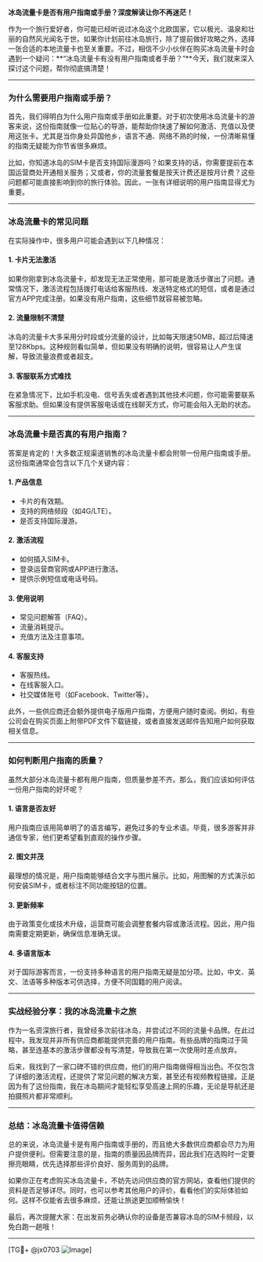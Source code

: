 **冰岛流量卡是否有用户指南或手册？深度解读让你不再迷茫！**

作为一个旅行爱好者，你可能已经听说过冰岛这个北欧国家，它以极光、温泉和壮丽的自然风光闻名于世。如果你计划前往冰岛旅行，除了提前做好攻略之外，选择一张合适的本地流量卡也至关重要。不过，相信不少小伙伴在购买冰岛流量卡时会遇到一个疑问：**“冰岛流量卡有没有用户指南或者手册？”**今天，我们就来深入探讨这个问题，帮你彻底搞清楚！

---

### **为什么需要用户指南或手册？**

首先，我们得明白为什么用户指南或手册如此重要。对于初次使用冰岛流量卡的游客来说，这份指南就像一位贴心的导游，能帮助你快速了解如何激活、充值以及使用这张卡。尤其是当你身处异国他乡，语言不通、网络不熟的时候，一份清晰易懂的指南无疑能为你节省很多麻烦。

比如，你知道冰岛的SIM卡是否支持国际漫游吗？如果支持的话，你需要提前在本国运营商处开通相关服务；又或者，你的流量套餐是按天计费还是按月计费？这些问题都可能直接影响到你的旅行体验。因此，一张有详细说明的用户指南显得尤为重要。

---

### **冰岛流量卡的常见问题**

在实际操作中，很多用户可能会遇到以下几种情况：

#### 1. **卡片无法激活**
   如果你刚拿到冰岛流量卡，却发现无法正常使用，那可能是激活步骤出了问题。通常情况下，激活流程包括拨打电话给客服热线、发送特定格式的短信，或者是通过官方APP完成注册。如果没有用户指南，这些细节就容易被忽略。

#### 2. **流量限制不清楚**
   冰岛的流量卡大多采用分时段或分流量的设计，比如每天限速50MB，超过后降速至128Kbps。这种规则看似简单，但如果没有明确的说明，很容易让人产生误解，导致流量浪费或者超支。

#### 3. **客服联系方式难找**
   在紧急情况下，比如手机没电、信号丢失或者遇到其他技术问题，你可能需要联系客服求助。但如果没有提供客服电话或在线聊天方式，你可能会陷入无助的状态。

---

### **冰岛流量卡是否真的有用户指南？**

答案是肯定的！大多数正规渠道销售的冰岛流量卡都会附带一份用户指南或手册。这份指南通常会包含以下几个关键内容：

#### 1. **产品信息**
   - 卡片的有效期。
   - 支持的网络频段（如4G/LTE）。
   - 是否支持国际漫游。

#### 2. **激活流程**
   - 如何插入SIM卡。
   - 登录运营商官网或APP进行激活。
   - 提供示例短信或电话号码。

#### 3. **使用说明**
   - 常见问题解答（FAQ）。
   - 流量消耗提示。
   - 充值方法及注意事项。

#### 4. **客服支持**
   - 客服热线。
   - 在线客服入口。
   - 社交媒体账号（如Facebook、Twitter等）。

此外，一些供应商还会额外提供电子版用户指南，方便用户随时查阅。例如，有些公司会在购买页面上附带PDF文件下载链接，或者直接发送邮件告知用户如何获取相关信息。

---

### **如何判断用户指南的质量？**

虽然大部分冰岛流量卡都有用户指南，但质量参差不齐。那么，我们应该如何评估一份用户指南的好坏呢？

#### 1. **语言是否友好**
   用户指南应该用简单明了的语言编写，避免过多的专业术语。毕竟，很多游客并非通信专家，他们更希望看到直观的操作步骤。

#### 2. **图文并茂**
   最理想的情况是，用户指南能够结合文字与图片展示。比如，用图解的方式演示如何安装SIM卡，或者标注不同功能按钮的位置。

#### 3. **更新频率**
   由于政策变化或技术升级，运营商可能会调整套餐内容或激活流程。因此，用户指南需要定期更新，确保信息准确无误。

#### 4. **多语言版本**
   对于国际游客而言，一份支持多种语言的用户指南无疑是加分项。比如，中文、英文、法语等多种版本可供选择，方便不同国籍的用户阅读。

---

### **实战经验分享：我的冰岛流量卡之旅**

作为一名资深旅行者，我曾经多次前往冰岛，并尝试过不同的流量卡品牌。在此过程中，我发现并非所有供应商都能提供完善的用户指南。有些品牌的指南过于简略，甚至连基本的激活步骤都没有写清楚，导致我在第一次使用时差点放弃。

后来，我找到了一家口碑不错的供应商，他们的用户指南做得相当出色。不仅包含了详细的激活流程，还提供了常见问题的解决方案，甚至还有视频教程链接。正是因为有了这份指南，我在冰岛期间才能轻松享受高速上网的乐趣，无论是导航还是拍摄照片都非常顺利。

---

### **总结：冰岛流量卡值得信赖**

总的来说，冰岛流量卡是有用户指南或手册的，而且绝大多数供应商都会尽力为用户提供便利。但需要注意的是，指南的质量因品牌而异，因此我们在选购时一定要擦亮眼睛，优先选择那些评价良好、服务周到的品牌。

如果你正在考虑购买冰岛流量卡，不妨先访问供应商的官方网站，查看他们提供的资料是否足够详尽。同时，也可以参考其他用户的评价，看看他们的实际体验如何。这样不仅能省去很多麻烦，还能让旅途更加顺畅愉快！

最后，再次提醒大家：在出发前务必确认你的设备是否兼容冰岛的SIM卡频段，以免白跑一趟哦！

---

[TG💪+ @jx0703 ![Image](https://github.com/user-attachments/assets/dbca1d08-cadb-493c-b0ec-ad6f7a83f270)]